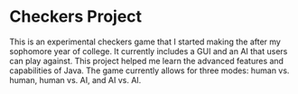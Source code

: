# Checkers Project
 This is an experimental checkers game that I started making the after my sophomore year of college. It currently includes a GUI and an AI that users can play against. This project helped me learn the advanced features and capabilities of Java.
The game currently allows for three modes: human vs. human, human vs. AI, and AI vs. AI.
